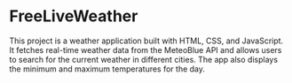 # FreeLiveWeather
This project is a weather application built with HTML, CSS, and JavaScript. It fetches real-time weather data from the MeteoBlue API and allows users to search for the current weather in different cities. The app also displays the minimum and maximum temperatures for the day.
